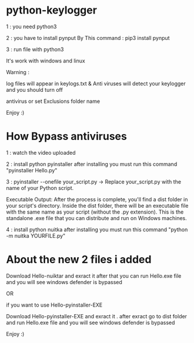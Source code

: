 # python-keylogger

1 : you need python3 

2 : you have to install pynput By This command : pip3 install pynput

3 : run file with python3



It's work with windows and linux 



Warning :  

log files will appear in keylogs.txt & Anti viruses will detect your keylogger and you should turn off

antivirus or set Exclusions folder name


Enjoy :)




# How Bypass antiviruses 

1 : watch the video uploaded

2 : install python pyinstaller after installing you must run this command "pyinstaller Hello.py"

3 : pyinstaller --onefile your_script.py -> Replace your_script.py with the name of your Python script.

Executable Output: After the process is complete, you'll find a dist folder in your script's directory. Inside the dist folder, there will be an executable file with the same name as your script (without the .py extension). This is the standalone .exe file that you can distribute and run on Windows machines.

4 : install python nuitka after installing you must run this command "python -m nuitka YOURFILE.py"

# About the new 2 files i added

Download Hello-nuiktar and exract it after that you can run Hello.exe file and you will see windows defender is bypassed 

OR

if you want to use Hello-pyinstaller-EXE

Download Hello-pyinstaller-EXE and exract it . after exract go to dist folder and run Hello.exe file and you will see windows defender is bypassed 

Enjoy :)
